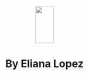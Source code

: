 <br />
 <p align="center">
    <img src="https://github.com/elianalopez/Data-Structures-and-Algorithms-Notes-with-Python/blob/main/Images/DS%26ANotes.png" width="50" height="100">
    <h1 align="center"📝 Data Structures and Algorithms Notes with Python 📝</h1>
    <p align="center" class="h6">By Eliana Lopez</p>

